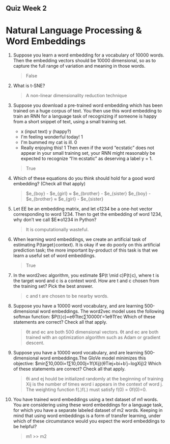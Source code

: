 ## Quiz Week 2
# Natural Language Processing & Word Embeddings

1. Suppose you learn a word embedding for a vocabulary of 10000 words. Then the embedding vectors should be 10000 dimensional, so as to capture the full range of variation and meaning in those words.

	> False

2. What is t-SNE?

	> A non-linear dimensionality reduction technique

3. Suppose you download a pre-trained word embedding which has been trained on a huge corpus of text. You then use this word embedding to train an RNN for a language task of recognizing if someone is happy from a short snippet of text, using a small training set.
	- x (input text)	y (happy?)
	- I'm feeling wonderful today!	1
	- I'm bummed my cat is ill.	0
	- Really enjoying this!	1
Then even if the word “ecstatic” does not appear in your small training set, your RNN might reasonably be expected to recognize “I’m ecstatic” as deserving a label y = 1.

	> True

4. Which of these equations do you think should hold for a good word embedding? (Check all that apply)

	> $e_{boy} - $e_{girl} ≈ $e_{brother} - $e_{sister}
	> $e_{boy} - $e_{brother} ≈ $e_{girl} - $e_{sister} 

5. Let EE be an embedding matrix, and let o1234 be a one-hot vector corresponding to word 1234. Then to get the embedding of word 1234, why don’t we call $E∗o1234 in Python?

	> It is computationally wasteful.

6. When learning word embeddings, we create an artificial task of estimating P(target∣context). It is okay if we do poorly on this artificial prediction task; the more important by-product of this task is that we learn a useful set of word embeddings.

	> True

7. In the word2vec algorithm, you estimate $P(t \mid c)P(t∣c), where t is the target word and c is a context word. How are t and c chosen from the training set? Pick the best answer.

	> c and t are chosen to be nearby words.

8. Suppose you have a 10000 word vocabulary, and are learning 500-dimensional word embeddings. The word2vec model uses the following softmax function:
$P(t∣c)=eθTtec∑10000t′=1eθTt′ec
Which of these statements are correct? Check all that apply.

	> θt and ec are both 500 dimensional vectors.
	> θt and ec are both trained with an optimization algorithm such as Adam or gradient descent.

9. Suppose you have a 10000 word vocabulary, and are learning 500-dimensional word embeddings.The GloVe model minimizes this objective:
$min∑10,000i=1∑10,000j=1f(Xij)(θTiej+bi+b′j−logXij)2
Which of these statements are correct? Check all that apply.

	> θi and ej hould be initialized randomly at the beginning of training
	> Xij is the number of times word i appears in the context of word j.
	> The weighting function f(.)f(.) must satisfy f(0) = 0f(0)=0.

10. You have trained word embeddings using a text dataset of m1 words. You are considering using these word embeddings for a language task, for which you have a separate labeled dataset of m2 words. Keeping in mind that using word embeddings is a form of transfer learning, under which of these circumstance would you expect the word embeddings to be helpful?

	> m1 >> m2